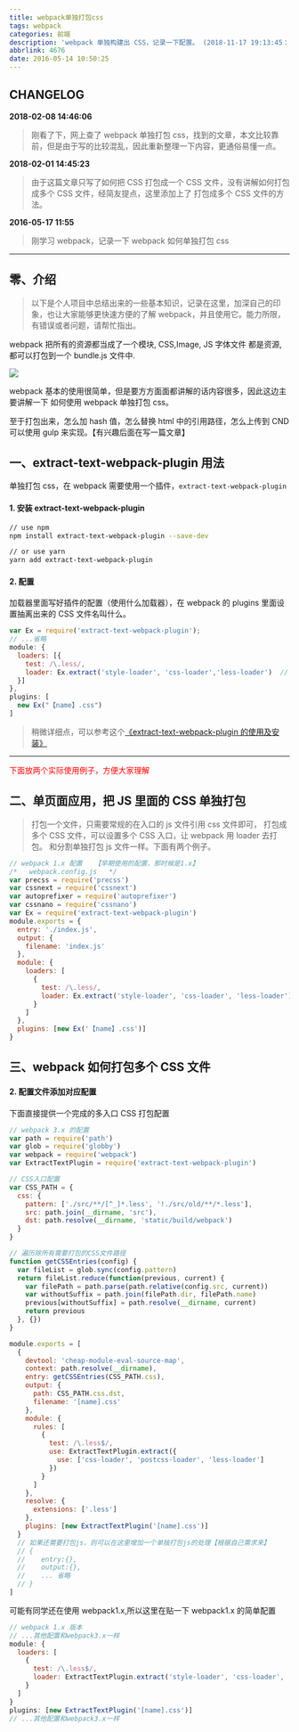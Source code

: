 ```yaml
---
title: webpack单独打包css
tags: webpack
categories: 前端
description: 'webpack 单独构建出 CSS，记录一下配置。 (2018-11-17 19:13:45：目前看来，这个问题好简单， jiong~~)'
abbrlink: 4676
date: 2016-05-14 10:50:25
---
```


## CHANGELOG

**2018-02-08 14:46:06**

> 刚看了下，网上查了 webpack 单独打包 css，找到的文章，本文比较靠前，但是由于写的比较混乱，因此重新整理一下内容，更通俗易懂一点。

**2018-02-01 14:45:23**

> 由于这篇文章只写了如何把 CSS 打包成一个 CSS 文件，没有讲解如何打包成多个 CSS 文件，经简友提点，这里添加上了 打包成多个 CSS 文件的方法。

**2016-05-17 11:55**

> 刚学习 webpack，记录一下 webpack 如何单独打包 css

---

## 零、介绍

> 以下是个人项目中总结出来的一些基本知识，记录在这里，加深自己的印象，也让大家能够更快速方便的了解 webpack，并且使用它。能力所限，有错误或者问题，请帮忙指出。

webpack 把所有的资源都当成了一个模块, CSS,Image, JS 字体文件 都是资源, 都可以打包到一个 bundle.js 文件中.

![](https://ws3.sinaimg.cn/large/006tNc79gy1fo91iuba5mj31kw0tn0tp.jpg)

webpack 基本的使用很简单，但是要方方面面都讲解的话内容很多，因此这边主要讲解一下 如何使用 webpack 单独打包 css。

至于打包出来，怎么加 hash 值，怎么替换 html 中的引用路径，怎么上传到 CND 可以使用 gulp 来实现。【有兴趣后面在写一篇文章】

## 一、extract-text-webpack-plugin 用法

单独打包 css，在 webpack 需要使用一个插件，`extract-text-webpack-plugin`

#### 1. 安装 extract-text-webpack-plugin

```bash
// use npm
npm install extract-text-webpack-plugin --save-dev

// or use yarn
yarn add extract-text-webpack-plugin
```

#### 2. 配置

加载器里面写好插件的配置（使用什么加载器），在 webpack 的 plugins 里面设置抽离出来的 CSS 文件名叫什么。

```javascript
var Ex = require('extract-text-webpack-plugin');
// ...省略
module: {
  loaders: [{
    test: /\.less/,
    loader: Ex.extract('style-loader', 'css-loader','less-loader')  // 单独打包出CSS，这里配置注意下
  }]
},
plugins: [
  new Ex("【name】.css")
]
```

> 稍微详细点，可以参考这个[《extract-text-webpack-plugin 的使用及安装》](https://www.cnblogs.com/dyx-wx/p/6529447.html)

---

<font color="red">下面放两个实际使用例子，方便大家理解</font>

## 二、单页面应用，把 JS 里面的 CSS 单独打包

> 打包一个文件，只需要常规的在入口的 js 文件引用 css 文件即可， 打包成多个 CSS 文件，可以设置多个 CSS 入口，让 webpack 用 loader 去打包。 和分割单独打包 js 文件一样。下面有两个例子。

```javascript
// webpack 1.x 配置   【早期使用的配置，那时候是1.x】
/*   webpack.config.js   */
var precss = require('precss')
var cssnext = require('cssnext')
var autoprefixer = require('autoprefixer')
var cssnano = require('cssnano')
var Ex = require('extract-text-webpack-plugin')
module.exports = {
  entry: './index.js',
  output: {
    filename: 'index.js'
  },
  module: {
    loaders: [
      {
        test: /\.less/,
        loader: Ex.extract('style-loader', 'css-loader', 'less-loader') // 单独打包出CSS，这里配置注意下
      }
    ]
  },
  plugins: [new Ex('【name】.css')]
}
```

## 三、webpack 如何打包多个 CSS 文件

#### 2. 配置文件添加对应配置

下面直接提供一个完成的多入口 CSS 打包配置

```javascript
// webpack 3.x 的配置
var path = require('path')
var glob = require('globby')
var webpack = require('webpack')
var ExtractTextPlugin = require('extract-text-webpack-plugin')

// CSS入口配置
var CSS_PATH = {
  css: {
    pattern: ['./src/**/[^_]*.less', '!./src/old/**/*.less'],
    src: path.join(__dirname, 'src'),
    dst: path.resolve(__dirname, 'static/build/webpack')
  }
}

// 遍历除所有需要打包的CSS文件路径
function getCSSEntries(config) {
  var fileList = glob.sync(config.pattern)
  return fileList.reduce(function(previous, current) {
    var filePath = path.parse(path.relative(config.src, current))
    var withoutSuffix = path.join(filePath.dir, filePath.name)
    previous[withoutSuffix] = path.resolve(__dirname, current)
    return previous
  }, {})
}

module.exports = [
  {
    devtool: 'cheap-module-eval-source-map',
    context: path.resolve(__dirname),
    entry: getCSSEntries(CSS_PATH.css),
    output: {
      path: CSS_PATH.css.dst,
      filename: '[name].css'
    },
    module: {
      rules: [
        {
          test: /\.less$/,
          use: ExtractTextPlugin.extract({
            use: ['css-loader', 'postcss-loader', 'less-loader']
          })
        }
      ]
    },
    resolve: {
      extensions: ['.less']
    },
    plugins: [new ExtractTextPlugin('[name].css')]
  }
  // 如果还需要打包js，则可以在这里增加一个单独打包js的处理【根据自己需求来】
  // {
  //    entry:{},
  //    output:{},
  //    ... 省略
  // }
]
```

可能有同学还在使用 webpack1.x,所以这里在贴一下 webpack1.x 的简单配置

```javascript
// webpack 1.x 版本
// ...其他配置和webpack3.x一样
module: {
  loaders: [
    {
      test: /\.less$/,
      loader: ExtractTextPlugin.extract('style-loader', 'css-loader', 'postcss-loader', 'less-loader')
    }
  ]
}
plugins: [new ExtractTextPlugin('[name].css')]
// ...其他配置和webpack3.x一样
```
